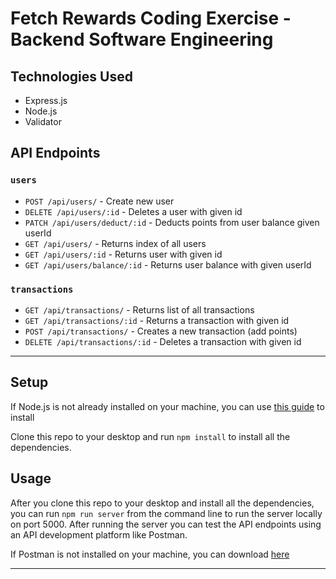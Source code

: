 # Fetch Rewards Coding Exercise - Backend Software Engineering

## Technologies Used

  * Express.js
  * Node.js
  * Validator

## API Endpoints
### `users`
* `POST /api/users/` - Create new user
* `DELETE /api/users/:id` - Deletes a user with given id
* `PATCH /api/users/deduct/:id` - Deducts points from user balance given userId
* `GET /api/users/` - Returns index of all users
* `GET /api/users/:id` - Returns user with given id
* `GET /api/users/balance/:id` - Returns user balance with given userId
### `transactions`
* `GET /api/transactions/` - Returns list of all transactions
* `GET /api/transactions/:id` - Returns a transaction with given id
* `POST /api/transactions/` - Creates a new transaction (add points)
* `DELETE /api/transactions/:id` - Deletes a transaction with given id

---

## Setup
If Node.js is not already installed on your machine, you can use [this guide](https://nodejs.org/en/download/package-manager/) to install

Clone this repo to your desktop and run `npm install` to install all the dependencies.

## Usage
After you clone this repo to your desktop and install all the dependencies, you can run `npm run server` from the command line to run the server locally on port 5000. After running the server you can test the API endpoints using an API development platform like Postman.

If Postman is not installed on your machine, you can download [here](https://www.postman.com/downloads/)

---

